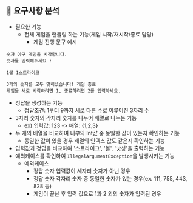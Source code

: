 ## 📖 요구사항 분석
- 필요한 기능
  - 전체 게임을 핸들링 하는 기능(게임 시작/재시작/종료 담당)
    - 게임 진행 문구 예시
```
숫자 야구 게임을 시작합니다.
숫자를 입력해주세요 :
```
```
1볼 1스트라이크
```
```
3개의 숫자를 모두 맞히셨습니다! 게임 종료
게임을 새로 시작하려면 1, 종료하려면 2를 입력하세요.
``` 
  - 정답을 생성하는 기능
    - 정답조건: 1부터 9까지 서로 다른 수로 이루어진 3자리 수
  - 3자리 숫자의 각자리 숫자를 나누어 배열로 나누는 기능
    - ex) 입력값: 123  ->  배열: {1,2,3}
  - 두 개의 배열을 비교하여 내부의 Int값 중 동일한 값이 있는지 확인하는 기능
    - 동일한 값이 있을 경우 배열의 인덱스 값도 같은지 확인하는 기능
  - 입력값과 정답을 비교하여 '스트라이크', '볼', '낫싱'을 출력하는 기능
  - 예외케이스를 확인하여 `IllegalArgumentException`을 발생시키는 기능
    - 예외케이스
      - 정답 숫자 입력값이 세자리 숫자가 아닌 경우
      - 정답 숫자 각자리 숫자 중 동일한 숫자가 있는 경우(ex. 111, 755, 443, 828 등)
      - 게임이 끝난 후 입력 값으로 1과 2 외의 숫자가 입력된 경우